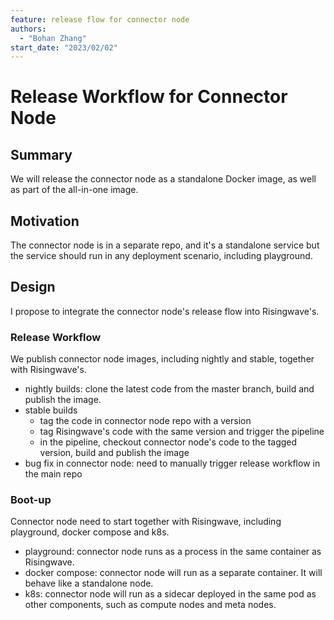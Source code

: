 ```yaml
---
feature: release flow for connector node
authors:
  - "Bohan Zhang"
start_date: "2023/02/02"
---
```


# Release Workflow for Connector Node

## Summary

We will release the connector node as a standalone Docker image, as well as part of the all-in-one image.

## Motivation

The connector node is in a separate repo, and it's a standalone service but the service should run in any deployment scenario, including playground.

## Design

I propose to integrate the connector node's release flow into Risingwave's.

### Release Workflow

We publish connector node images, including nightly and stable, together with Risingwave's.

* nightly builds: clone the latest code from the master branch, build and publish the image.
* stable builds
  * tag the code in connector node repo with a version
  * tag Risingwave's code with the same version and trigger the pipeline
  * in the pipeline, checkout connector node's code to the tagged version, build and publish the image
* bug fix in connector node: need to manually trigger release workflow in the main repo

### Boot-up

Connector node need to start together with Risingwave, including playground, docker compose and k8s.

* playground: connector node runs as a process in the same container as Risingwave.
* docker compose: connector node will run as a separate container. It will behave like a standalone node.
* k8s: connector node will run as a sidecar deployed in the same pod as other components, such as compute nodes and meta nodes.
